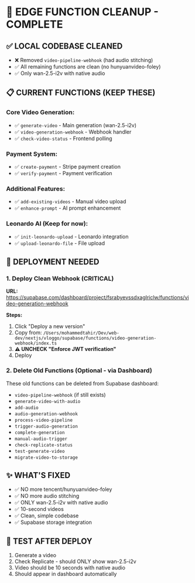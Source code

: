 # 🧹 EDGE FUNCTION CLEANUP - COMPLETE

## ✅ **LOCAL CODEBASE CLEANED**
- ❌ Removed `video-pipeline-webhook` (had audio stitching)
- ✅ All remaining functions are clean (no hunyuanvideo-foley)
- ✅ Only wan-2.5-i2v with native audio

## 📋 **CURRENT FUNCTIONS (KEEP THESE)**

### Core Video Generation:
- ✅ `generate-video` - Main generation (wan-2.5-i2v)
- ✅ `video-generation-webhook` - Webhook handler
- ✅ `check-video-status` - Frontend polling

### Payment System:
- ✅ `create-payment` - Stripe payment creation
- ✅ `verify-payment` - Payment verification

### Additional Features:
- ✅ `add-existing-videos` - Manual video upload
- ✅ `enhance-prompt` - AI prompt enhancement

### Leonardo AI (Keep for now):
- ✅ `init-leonardo-upload` - Leonardo integration
- ✅ `upload-leonardo-file` - File upload

## 🚨 **DEPLOYMENT NEEDED**

### 1. Deploy Clean Webhook (CRITICAL)
**URL:** https://supabase.com/dashboard/project/fsrabyevssdxaglriclw/functions/video-generation-webhook

**Steps:**
1. Click "Deploy a new version"
2. Copy from: `/Users/mohammedtahir/Dev/web-dev/nextjs/vloggo/supabase/functions/video-generation-webhook/index.ts`
3. **⚠️ UNCHECK "Enforce JWT verification"**
4. Deploy

### 2. Delete Old Functions (Optional - via Dashboard)
These old functions can be deleted from Supabase dashboard:
- `video-pipeline-webhook` (if still exists)
- `generate-video-with-audio`
- `add-audio`
- `audio-generation-webhook`
- `process-video-pipeline`
- `trigger-audio-generation`
- `complete-generation`
- `manual-audio-trigger`
- `check-replicate-status`
- `test-generate-video`
- `migrate-video-to-storage`

## ✨ **WHAT'S FIXED**
- ✅ NO more tencent/hunyuanvideo-foley
- ✅ NO more audio stitching
- ✅ ONLY wan-2.5-i2v with native audio
- ✅ 10-second videos
- ✅ Clean, simple codebase
- ✅ Supabase storage integration

## 🧪 **TEST AFTER DEPLOY**
1. Generate a video
2. Check Replicate - should ONLY show wan-2.5-i2v
3. Video should be 10 seconds with native audio
4. Should appear in dashboard automatically
